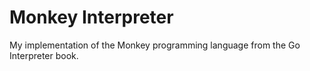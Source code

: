 # Monkey Interpreter
My implementation of the Monkey programming language from the Go Interpreter book.
